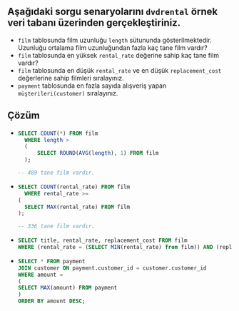## Aşağıdaki sorgu senaryolarını `dvdrental` örnek veri tabanı üzerinden gerçekleştiriniz.

- `film` tablosunda film uzunluğu `length` sütununda gösterilmektedir. Uzunluğu ortalama film uzunluğundan fazla kaç tane film vardır?
- `film` tablosunda en yüksek `rental_rate` değerine sahip kaç tane film vardır?
- `film` tablosunda en düşük `rental_rate` ve en düşük `replacement_cost` değerlerine sahip filmleri sıralayınız.
- `payment` tablosunda en fazla sayıda alışveriş yapan `müşterileri(customer)` sıralayınız.

## Çözüm

- ```sql
  SELECT COUNT(*) FROM film
  	WHERE length >
  	(
  		SELECT ROUND(AVG(length), 1) FROM film
  	);

  -- 489 tane film vardır.
  ```

- ```sql
  SELECT COUNT(rental_rate) FROM film
    WHERE rental_rate >=
  (
  	SELECT MAX(rental_rate) FROM film
  );

  -- 336 tane film vardır.
  ```

- ```sql
  SELECT title, rental_rate, replacement_cost FROM film
  WHERE (rental_rate = (SELECT MIN(rental_rate) from film)) AND (replacement_cost = (SELECT MIN(replacement_cost) from film))
  ```

- ```sql
  SELECT * FROM payment
  JOIN customer ON payment.customer_id = customer.customer_id
  WHERE amount =
  (
  SELECT MAX(amount) FROM payment
  )
  ORDER BY amount DESC;
  ```
